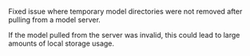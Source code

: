 Fixed issue where temporary model directories were not removed after pulling from a model server. 

If the model pulled from the server was invalid, this could lead to large amounts of local storage usage.
